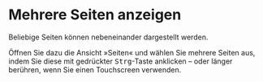# Mehrere Seiten anzeigen

Beliebige Seiten können nebeneinander dargestellt werden.

Öffnen Sie dazu die Ansicht »Seiten« und wählen Sie mehrere Seiten aus, indem Sie diese mit gedrückter <kbd>Strg</kbd>-Taste anklicken &ndash; oder länger berühren, wenn Sie einen Touchscreen verwenden.
